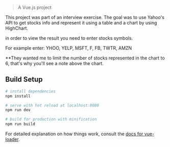
> A Vue.js project

This project was part of an interview exercise. The goal was to use Yahoo's API to get stocks info and represent it using a table 
and a chart by using HighChart.

in order to view the result you need to enter stocks symbols.

For example enter: YHOO, YELP, MSFT, F, FB, TWTR, AMZN

**They wanted me to limit the number of stocks represented in the chart to 6, that's why you'll see a note above the chart.

## Build Setup

``` bash
# install dependencies
npm install

# serve with hot reload at localhost:8080
npm run dev

# build for production with minification
npm run build
```

For detailed explanation on how things work, consult the [docs for vue-loader](http://vuejs.github.io/vue-loader).
